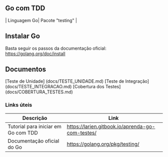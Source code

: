 ## Go com TDD

| Linguagem Go| Pacote "testing" |

## Instalar Go

Basta seguir os passos da documentação oficial:
https://golang.org/doc/install

## Documentos

[Teste de Unidade] (docs/TESTE_UNIDADE.md)
[Teste de Integração] (docs/TESTE_INTEGRACAO.md)
[Cobertura dos Testes] (docs/COBERTURA_TESTES.md)

### Links úteis

| Descrição                           | Link                                             |
| ----------------------------------- | ------------------------------------------------ |
| Tutorial para iniciar em Go com TDD | https://larien.gitbook.io/aprenda-go-com-testes/ |
| Documentação oficial do Go          | https://golang.org/pkg/testing/                  |
